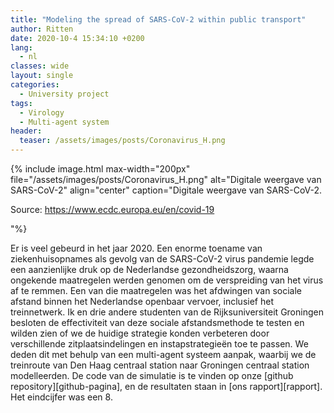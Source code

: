 ```yaml
---
title: "Modeling the spread of SARS-CoV-2 within public transport"
author: Ritten
date: 2020-10-4 15:34:10 +0200
lang: 
  - nl
classes: wide
layout: single
categories:
  - University project
tags:
  - Virology
  - Multi-agent system
header:
  teaser: /assets/images/posts/Coronavirus_H.png
---
```


{% include image.html max-width="200px" 
file="/assets/images/posts/Coronavirus_H.png" 
alt="Digitale weergave van SARS-CoV-2"
align="center" 
caption="Digitale weergave van SARS-CoV-2. <p class='source-link'>Source: https://www.ecdc.europa.eu/en/covid-19</p>"%}

<!-- excerpt-start -->
Er is veel gebeurd in het jaar 2020. Een enorme toename van ziekenhuisopnames als gevolg van de SARS-CoV-2 virus pandemie legde een aanzienlijke druk op de Nederlandse gezondheidszorg, waarna ongekende maatregelen werden genomen om de verspreiding van het virus af te remmen. Een van die maatregelen was het afdwingen van sociale afstand binnen het Nederlandse openbaar vervoer, inclusief het treinnetwerk. Ik en drie andere studenten van de Rijksuniversiteit Groningen besloten de effectiviteit van deze sociale afstandsmethode te testen en wilden zien of we de huidige strategie konden verbeteren door verschillende zitplaatsindelingen en instapstrategieën toe te passen. We deden dit met behulp van een multi-agent systeem aanpak, waarbij we de treinroute van Den Haag centraal station naar Groningen centraal station modelleerden. De code van de simulatie is te vinden op onze [github repository][github-pagina], en de resultaten staan in [ons rapport][rapport]. Het eindcijfer was een 8.
<!-- excerpt-end -->



[github-page]: https://github.com/Daankrol/D27-DMAS-Corona-spread-train
[report]: /assets/downloads/DMAS_Alpha_version.pdf
